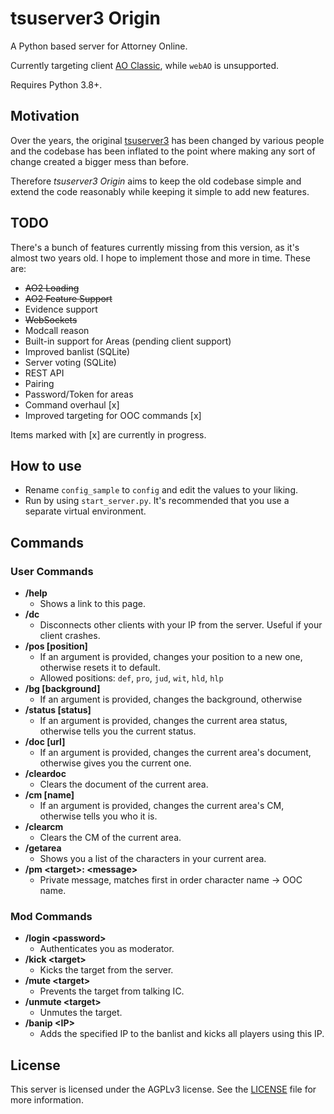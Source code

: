 # tsuserver3 Origin

A Python based server for Attorney Online.

Currently targeting client [AO Classic](https://github.com/argoneuscze/AO2-Client), while `webAO` is unsupported.

Requires Python 3.8+.

## Motivation

Over the years, the original [tsuserver3](https://github.com/AttorneyOnlineVidya/tsuserver3) has been changed by various people and the codebase
has been inflated to the point where making any sort of change created a bigger mess than before.

Therefore *tsuserver3 Origin* aims to keep the old codebase simple and extend the code reasonably
while keeping it simple to add new features.

## TODO

There's a bunch of features currently missing from this version, as it's almost two years old.
I hope to implement those and more in time. These are:

* ~~AO2 Loading~~
* ~~AO2 Feature Support~~
* Evidence support
* ~~WebSockets~~
* Modcall reason
* Built-in support for Areas (pending client support)
* Improved banlist (SQLite)
* Server voting (SQLite)
* REST API
* Pairing
* Password/Token for areas
* Command overhaul [x]
* Improved targeting for OOC commands [x]

Items marked with [x] are currently in progress.


## How to use

* Rename `config_sample` to `config` and edit the values to your liking.  
* Run by using `start_server.py`. It's recommended that you use a separate virtual environment.

## Commands

### User Commands

* **/help**
  * Shows a link to this page.
* **/dc**
  * Disconnects other clients with your IP from the server. Useful if your client crashes.
* **/pos [position]**
  * If an argument is provided, changes your position to a new one, otherwise resets it to default.
  * Allowed positions: `def`, `pro`, `jud`, `wit`, `hld`, `hlp`
* **/bg [background]**
  * If an argument is provided, changes the background, otherwise
* **/status [status]**
  * If an argument is provided, changes the current area status, otherwise tells you the current status.
* **/doc [url]**
  * If an argument is provided, changes the current area's document, otherwise gives you the current one.
* **/cleardoc**
  * Clears the document of the current area.
* **/cm [name]**
  * If an argument is provided, changes the current area's CM, otherwise tells you who it is.
* **/clearcm**
  * Clears the CM of the current area.
* **/getarea**
  * Shows you a list of the characters in your current area.
* **/pm \<target>: \<message>**
  * Private message, matches first in order character name -> OOC name.

### Mod Commands

* **/login \<password>**
  * Authenticates you as moderator.
* **/kick \<target>**
  * Kicks the target from the server.
* **/mute \<target>**
  * Prevents the target from talking IC.
* **/unmute \<target>**
  * Unmutes the target.
* **/banip \<IP>**
  * Adds the specified IP to the banlist and kicks all players using this IP.

## License

This server is licensed under the AGPLv3 license. See the
[LICENSE](LICENSE.md) file for more information.